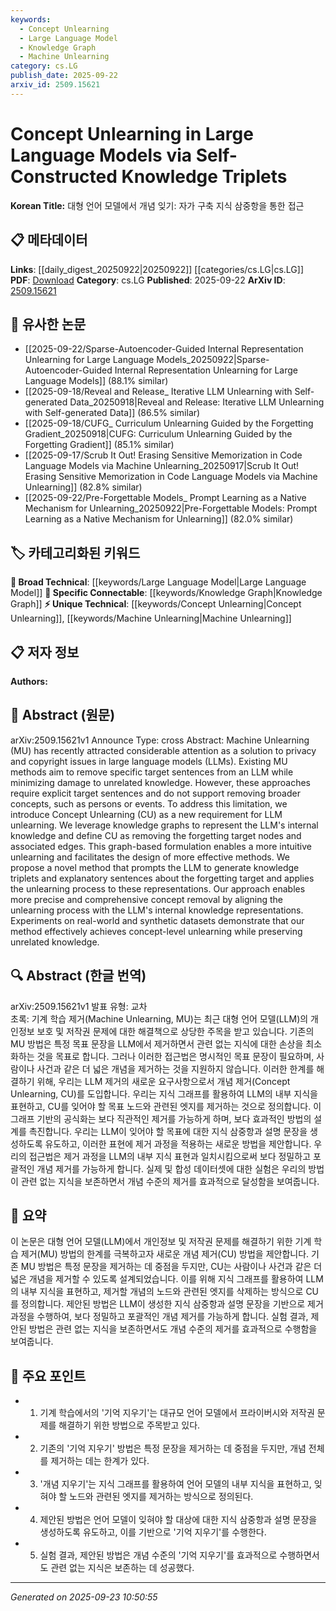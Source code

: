 ```yaml
---
keywords:
  - Concept Unlearning
  - Large Language Model
  - Knowledge Graph
  - Machine Unlearning
category: cs.LG
publish_date: 2025-09-22
arxiv_id: 2509.15621
---
```


<!-- KEYWORD_LINKING_METADATA:
{
  "processed_timestamp": "2025-09-23T10:50:55.913408",
  "vocabulary_version": "1.0",
  "selected_keywords": [
    "Concept Unlearning",
    "Large Language Model",
    "Knowledge Graph",
    "Machine Unlearning"
  ],
  "rejected_keywords": [],
  "similarity_scores": {
    "Concept Unlearning": 0.78,
    "Large Language Model": 0.82,
    "Knowledge Graph": 0.77,
    "Machine Unlearning": 0.8
  },
  "extraction_method": "AI_prompt_based",
  "budget_applied": true,
  "candidates_json": {
    "candidates": [
      {
        "surface": "Concept Unlearning",
        "canonical": "Concept Unlearning",
        "aliases": [
          "CU"
        ],
        "category": "unique_technical",
        "rationale": "Introduces a novel approach to unlearning in LLMs, enhancing the understanding of knowledge removal.",
        "novelty_score": 0.85,
        "connectivity_score": 0.65,
        "specificity_score": 0.88,
        "link_intent_score": 0.78
      },
      {
        "surface": "Large Language Models",
        "canonical": "Large Language Model",
        "aliases": [
          "LLM"
        ],
        "category": "broad_technical",
        "rationale": "Central to the paper's discussion, linking to broader discussions on language models.",
        "novelty_score": 0.45,
        "connectivity_score": 0.9,
        "specificity_score": 0.7,
        "link_intent_score": 0.82
      },
      {
        "surface": "Knowledge Graphs",
        "canonical": "Knowledge Graph",
        "aliases": [
          "KG"
        ],
        "category": "specific_connectable",
        "rationale": "Facilitates understanding of the internal representation of knowledge in LLMs.",
        "novelty_score": 0.6,
        "connectivity_score": 0.85,
        "specificity_score": 0.8,
        "link_intent_score": 0.77
      },
      {
        "surface": "Machine Unlearning",
        "canonical": "Machine Unlearning",
        "aliases": [
          "MU"
        ],
        "category": "unique_technical",
        "rationale": "Key concept for addressing privacy and copyright issues in LLMs.",
        "novelty_score": 0.75,
        "connectivity_score": 0.7,
        "specificity_score": 0.85,
        "link_intent_score": 0.8
      }
    ],
    "ban_list_suggestions": [
      "method",
      "experiment",
      "performance"
    ]
  },
  "decisions": [
    {
      "candidate_surface": "Concept Unlearning",
      "resolved_canonical": "Concept Unlearning",
      "decision": "linked",
      "scores": {
        "novelty": 0.85,
        "connectivity": 0.65,
        "specificity": 0.88,
        "link_intent": 0.78
      }
    },
    {
      "candidate_surface": "Large Language Models",
      "resolved_canonical": "Large Language Model",
      "decision": "linked",
      "scores": {
        "novelty": 0.45,
        "connectivity": 0.9,
        "specificity": 0.7,
        "link_intent": 0.82
      }
    },
    {
      "candidate_surface": "Knowledge Graphs",
      "resolved_canonical": "Knowledge Graph",
      "decision": "linked",
      "scores": {
        "novelty": 0.6,
        "connectivity": 0.85,
        "specificity": 0.8,
        "link_intent": 0.77
      }
    },
    {
      "candidate_surface": "Machine Unlearning",
      "resolved_canonical": "Machine Unlearning",
      "decision": "linked",
      "scores": {
        "novelty": 0.75,
        "connectivity": 0.7,
        "specificity": 0.85,
        "link_intent": 0.8
      }
    }
  ]
}
-->

# Concept Unlearning in Large Language Models via Self-Constructed Knowledge Triplets

**Korean Title:** 대형 언어 모델에서 개념 잊기: 자가 구축 지식 삼중항을 통한 접근

## 📋 메타데이터

**Links**: [[daily_digest_20250922|20250922]] [[categories/cs.LG|cs.LG]]
**PDF**: [Download](https://arxiv.org/pdf/2509.15621.pdf)
**Category**: cs.LG
**Published**: 2025-09-22
**ArXiv ID**: [2509.15621](https://arxiv.org/abs/2509.15621)

## 🔗 유사한 논문
- [[2025-09-22/Sparse-Autoencoder-Guided Internal Representation Unlearning for Large Language Models_20250922|Sparse-Autoencoder-Guided Internal Representation Unlearning for Large Language Models]] (88.1% similar)
- [[2025-09-18/Reveal and Release_ Iterative LLM Unlearning with Self-generated Data_20250918|Reveal and Release: Iterative LLM Unlearning with Self-generated Data]] (86.5% similar)
- [[2025-09-18/CUFG_ Curriculum Unlearning Guided by the Forgetting Gradient_20250918|CUFG: Curriculum Unlearning Guided by the Forgetting Gradient]] (85.1% similar)
- [[2025-09-17/Scrub It Out! Erasing Sensitive Memorization in Code Language Models via Machine Unlearning_20250917|Scrub It Out! Erasing Sensitive Memorization in Code Language Models via Machine Unlearning]] (82.8% similar)
- [[2025-09-22/Pre-Forgettable Models_ Prompt Learning as a Native Mechanism for Unlearning_20250922|Pre-Forgettable Models: Prompt Learning as a Native Mechanism for Unlearning]] (82.0% similar)

## 🏷️ 카테고리화된 키워드
**🧠 Broad Technical**: [[keywords/Large Language Model|Large Language Model]]
**🔗 Specific Connectable**: [[keywords/Knowledge Graph|Knowledge Graph]]
**⚡ Unique Technical**: [[keywords/Concept Unlearning|Concept Unlearning]], [[keywords/Machine Unlearning|Machine Unlearning]]

## 📋 저자 정보

**Authors:** 

## 📄 Abstract (원문)

arXiv:2509.15621v1 Announce Type: cross 
Abstract: Machine Unlearning (MU) has recently attracted considerable attention as a solution to privacy and copyright issues in large language models (LLMs). Existing MU methods aim to remove specific target sentences from an LLM while minimizing damage to unrelated knowledge. However, these approaches require explicit target sentences and do not support removing broader concepts, such as persons or events. To address this limitation, we introduce Concept Unlearning (CU) as a new requirement for LLM unlearning. We leverage knowledge graphs to represent the LLM's internal knowledge and define CU as removing the forgetting target nodes and associated edges. This graph-based formulation enables a more intuitive unlearning and facilitates the design of more effective methods. We propose a novel method that prompts the LLM to generate knowledge triplets and explanatory sentences about the forgetting target and applies the unlearning process to these representations. Our approach enables more precise and comprehensive concept removal by aligning the unlearning process with the LLM's internal knowledge representations. Experiments on real-world and synthetic datasets demonstrate that our method effectively achieves concept-level unlearning while preserving unrelated knowledge.

## 🔍 Abstract (한글 번역)

arXiv:2509.15621v1 발표 유형: 교차  
초록: 기계 학습 제거(Machine Unlearning, MU)는 최근 대형 언어 모델(LLM)의 개인정보 보호 및 저작권 문제에 대한 해결책으로 상당한 주목을 받고 있습니다. 기존의 MU 방법은 특정 목표 문장을 LLM에서 제거하면서 관련 없는 지식에 대한 손상을 최소화하는 것을 목표로 합니다. 그러나 이러한 접근법은 명시적인 목표 문장이 필요하며, 사람이나 사건과 같은 더 넓은 개념을 제거하는 것을 지원하지 않습니다. 이러한 한계를 해결하기 위해, 우리는 LLM 제거의 새로운 요구사항으로서 개념 제거(Concept Unlearning, CU)를 도입합니다. 우리는 지식 그래프를 활용하여 LLM의 내부 지식을 표현하고, CU를 잊어야 할 목표 노드와 관련된 엣지를 제거하는 것으로 정의합니다. 이 그래프 기반의 공식화는 보다 직관적인 제거를 가능하게 하며, 보다 효과적인 방법의 설계를 촉진합니다. 우리는 LLM이 잊어야 할 목표에 대한 지식 삼중항과 설명 문장을 생성하도록 유도하고, 이러한 표현에 제거 과정을 적용하는 새로운 방법을 제안합니다. 우리의 접근법은 제거 과정을 LLM의 내부 지식 표현과 일치시킴으로써 보다 정밀하고 포괄적인 개념 제거를 가능하게 합니다. 실제 및 합성 데이터셋에 대한 실험은 우리의 방법이 관련 없는 지식을 보존하면서 개념 수준의 제거를 효과적으로 달성함을 보여줍니다.

## 📝 요약

이 논문은 대형 언어 모델(LLM)에서 개인정보 및 저작권 문제를 해결하기 위한 기계 학습 제거(MU) 방법의 한계를 극복하고자 새로운 개념 제거(CU) 방법을 제안합니다. 기존 MU 방법은 특정 문장을 제거하는 데 중점을 두지만, CU는 사람이나 사건과 같은 더 넓은 개념을 제거할 수 있도록 설계되었습니다. 이를 위해 지식 그래프를 활용하여 LLM의 내부 지식을 표현하고, 제거할 개념의 노드와 관련된 엣지를 삭제하는 방식으로 CU를 정의합니다. 제안된 방법은 LLM이 생성한 지식 삼중항과 설명 문장을 기반으로 제거 과정을 수행하여, 보다 정밀하고 포괄적인 개념 제거를 가능하게 합니다. 실험 결과, 제안된 방법은 관련 없는 지식을 보존하면서도 개념 수준의 제거를 효과적으로 수행함을 보여줍니다.

## 🎯 주요 포인트

- 1. 기계 학습에서의 '기억 지우기'는 대규모 언어 모델에서 프라이버시와 저작권 문제를 해결하기 위한 방법으로 주목받고 있다.
- 2. 기존의 '기억 지우기' 방법은 특정 문장을 제거하는 데 중점을 두지만, 개념 전체를 제거하는 데는 한계가 있다.
- 3. '개념 지우기'는 지식 그래프를 활용하여 언어 모델의 내부 지식을 표현하고, 잊혀야 할 노드와 관련된 엣지를 제거하는 방식으로 정의된다.
- 4. 제안된 방법은 언어 모델이 잊혀야 할 대상에 대한 지식 삼중항과 설명 문장을 생성하도록 유도하고, 이를 기반으로 '기억 지우기'를 수행한다.
- 5. 실험 결과, 제안된 방법은 개념 수준의 '기억 지우기'를 효과적으로 수행하면서도 관련 없는 지식은 보존하는 데 성공했다.


---

*Generated on 2025-09-23 10:50:55*